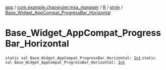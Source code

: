 [app](../../../index.md) / [com.example.chaosruler.msa_manager](../../index.md) / [R](../index.md) / [style](index.md) / [Base_Widget_AppCompat_ProgressBar_Horizontal](.)

# Base_Widget_AppCompat_ProgressBar_Horizontal

`static val Base_Widget_AppCompat_ProgressBar_Horizontal: `[`Int`](https://kotlinlang.org/api/latest/jvm/stdlib/kotlin/-int/index.html)
`static val Base_Widget_AppCompat_ProgressBar_Horizontal: `[`Int`](https://kotlinlang.org/api/latest/jvm/stdlib/kotlin/-int/index.html)